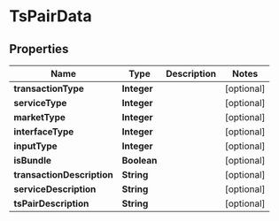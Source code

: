 

# TsPairData

## Properties

Name | Type | Description | Notes
------------ | ------------- | ------------- | -------------
**transactionType** | **Integer** |  |  [optional]
**serviceType** | **Integer** |  |  [optional]
**marketType** | **Integer** |  |  [optional]
**interfaceType** | **Integer** |  |  [optional]
**inputType** | **Integer** |  |  [optional]
**isBundle** | **Boolean** |  |  [optional]
**transactionDescription** | **String** |  |  [optional]
**serviceDescription** | **String** |  |  [optional]
**tsPairDescription** | **String** |  |  [optional]



